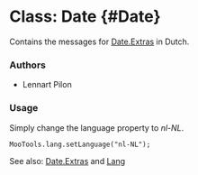 Class: Date {#Date}
=====================================

Contains the messages for [Date.Extras][] in Dutch.

### Authors

* Lennart Pilon

### Usage

Simply change the language property to *nl-NL*.

	MooTools.lang.setLanguage("nl-NL");

See also: [Date.Extras][] and [Lang][]

[Lang]: http://www.mootools.net/docs/more/Core/Lang 
[Date.Extras]: http://www.mootools.net/docs/more/Native/Date.Extras